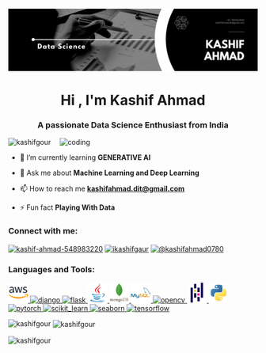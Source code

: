 ![logo](https://github.com/kashifgour/kashifgour/blob/main/Black%20%26%20White%20Modern%20Minimalist%20Data%20Analyst%20LinkedIn%20Banner.png)
<h1 align="center">Hi , I'm Kashif Ahmad</h1>
<h3 align="center">A passionate Data Science Enthusiast from India</h3>

<img align="right" alt="coding" width="400" src="https://luatgiale.vn/wp-content/uploads/2019/09/sales-manager-dl.gif">
<p align="left"> <img src="https://komarev.com/ghpvc/?username=kashifgour&label=Profile%20views&color=0e75b6&style=flat" alt="kashifgour" /> </p>

- 🌱 I’m currently learning **GENERATIVE AI**

- 💬 Ask me about **Machine Learning and Deep Learning**

- 📫 How to reach me **kashifahmad.dit@gmail.com**

- ⚡ Fun fact **Playing With Data**

<h3 align="left">Connect with me:</h3>
<p align="left">
<a href="https://linkedin.com/in/kashif-ahmad-548983220" target="blank"><img align="center" src="https://raw.githubusercontent.com/rahuldkjain/github-profile-readme-generator/master/src/images/icons/Social/linked-in-alt.svg" alt="kashif-ahmad-548983220" height="30" width="40" /></a>
<a href="https://kaggle.com/ikashifgaur" target="blank"><img align="center" src="https://raw.githubusercontent.com/rahuldkjain/github-profile-readme-generator/master/src/images/icons/Social/kaggle.svg" alt="ikashifgaur" height="30" width="40" /></a>
<a href="https://medium.com/@kashifahmad0780" target="blank"><img align="center" src="https://raw.githubusercontent.com/rahuldkjain/github-profile-readme-generator/master/src/images/icons/Social/medium.svg" alt="@kashifahmad0780" height="30" width="40" /></a>
</p>

<h3 align="left">Languages and Tools:</h3>
<p align="left"> <a href="https://aws.amazon.com" target="_blank" rel="noreferrer"> <img src="https://raw.githubusercontent.com/devicons/devicon/master/icons/amazonwebservices/amazonwebservices-original-wordmark.svg" alt="aws" width="40" height="40"/> </a> <a href="https://www.djangoproject.com/" target="_blank" rel="noreferrer"> <img src="https://cdn.worldvectorlogo.com/logos/django.svg" alt="django" width="40" height="40"/> </a> <a href="https://flask.palletsprojects.com/" target="_blank" rel="noreferrer"> <img src="https://www.vectorlogo.zone/logos/pocoo_flask/pocoo_flask-icon.svg" alt="flask" width="40" height="40"/> </a> <a href="https://www.java.com" target="_blank" rel="noreferrer"> <img src="https://raw.githubusercontent.com/devicons/devicon/master/icons/java/java-original.svg" alt="java" width="40" height="40"/> </a> <a href="https://www.mongodb.com/" target="_blank" rel="noreferrer"> <img src="https://raw.githubusercontent.com/devicons/devicon/master/icons/mongodb/mongodb-original-wordmark.svg" alt="mongodb" width="40" height="40"/> </a> <a href="https://www.mysql.com/" target="_blank" rel="noreferrer"> <img src="https://raw.githubusercontent.com/devicons/devicon/master/icons/mysql/mysql-original-wordmark.svg" alt="mysql" width="40" height="40"/> </a> <a href="https://opencv.org/" target="_blank" rel="noreferrer"> <img src="https://www.vectorlogo.zone/logos/opencv/opencv-icon.svg" alt="opencv" width="40" height="40"/> </a> <a href="https://pandas.pydata.org/" target="_blank" rel="noreferrer"> <img src="https://raw.githubusercontent.com/devicons/devicon/2ae2a900d2f041da66e950e4d48052658d850630/icons/pandas/pandas-original.svg" alt="pandas" width="40" height="40"/> </a> <a href="https://www.python.org" target="_blank" rel="noreferrer"> <img src="https://raw.githubusercontent.com/devicons/devicon/master/icons/python/python-original.svg" alt="python" width="40" height="40"/> </a> <a href="https://pytorch.org/" target="_blank" rel="noreferrer"> <img src="https://www.vectorlogo.zone/logos/pytorch/pytorch-icon.svg" alt="pytorch" width="40" height="40"/> </a> <a href="https://scikit-learn.org/" target="_blank" rel="noreferrer"> <img src="https://upload.wikimedia.org/wikipedia/commons/0/05/Scikit_learn_logo_small.svg" alt="scikit_learn" width="40" height="40"/> </a> <a href="https://seaborn.pydata.org/" target="_blank" rel="noreferrer"> <img src="https://seaborn.pydata.org/_images/logo-mark-lightbg.svg" alt="seaborn" width="40" height="40"/> </a> <a href="https://www.tensorflow.org" target="_blank" rel="noreferrer"> <img src="https://www.vectorlogo.zone/logos/tensorflow/tensorflow-icon.svg" alt="tensorflow" width="40" height="40"/> </a> </p>

<p><img align="left" src="https://github-readme-stats.vercel.app/api/top-langs?username=kashifgour&show_icons=true&locale=en&layout=compact" alt="kashifgour" /></p>

<p>&nbsp;<img align="center" src="https://github-readme-stats.vercel.app/api?username=kashifgour&show_icons=true&locale=en" alt="kashifgour" /></p>

<p><img align="center" src="https://github-readme-streak-stats.herokuapp.com/?user=kashifgour&" alt="kashifgour" /></p>
